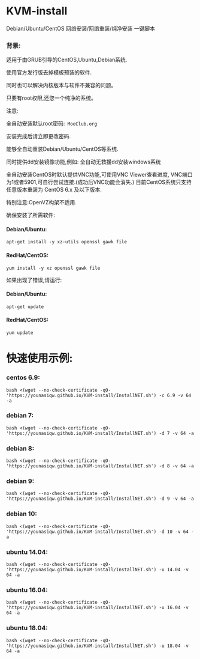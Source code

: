 # KVM-install
Debian/Ubuntu/CentOS 网络安装/网络重装/纯净安装 一键脚本


### 背景:
适用于由GRUB引导的CentOS,Ubuntu,Debian系统.

使用官方发行版去掉模板预装的软件.

同时也可以解决内核版本与软件不兼容的问题。

只要有root权限,还您一个纯净的系统。

注意:

全自动安装默认root密码:```  MoeClub.org  ```

安装完成后请立即更改密码.

能够全自动重装Debian/Ubuntu/CentOS等系统.

同时提供dd安装镜像功能,例如: 全自动无救援dd安装windows系统

全自动安装CentOS时默认提供VNC功能,可使用VNC Viewer查看进度,
VNC端口为1或者5901,可自行尝试连接.(成功后VNC功能会消失.)
目前CentOS系统只支持任意版本重装为 CentOS 6.x 及以下版本.

特别注意:OpenVZ构架不适用.

确保安装了所需软件:
#### Debian/Ubuntu:
```
apt-get install -y xz-utils openssl gawk file
```
#### RedHat/CentOS:
```
yum install -y xz openssl gawk file
```
如果出现了错误,请运行:
#### Debian/Ubuntu:
```
apt-get update
```
#### RedHat/CentOS:
```
yum update
```
# 快速使用示例:
### centos 6.9:
```
bash <(wget --no-check-certificate -qO- 'https://younasiqw.github.io/KVM-install/InstallNET.sh') -c 6.9 -v 64 -a
```
### debian 7:
```
bash <(wget --no-check-certificate -qO- 'https://younasiqw.github.io/KVM-install/InstallNET.sh') -d 7 -v 64 -a
```
### debian 8:
```
bash <(wget --no-check-certificate -qO- 'https://younasiqw.github.io/KVM-install/InstallNET.sh') -d 8 -v 64 -a
```
### debian 9:
```
bash <(wget --no-check-certificate -qO- 'https://younasiqw.github.io/KVM-install/InstallNET.sh') -d 9 -v 64 -a
```
### debian 10:
```
bash <(wget --no-check-certificate -qO- 'https://younasiqw.github.io/KVM-install/InstallNET.sh') -d 10 -v 64 -a
```
### ubuntu 14.04:
```
bash <(wget --no-check-certificate -qO- 'https://younasiqw.github.io/KVM-install/InstallNET.sh') -u 14.04 -v 64 -a
```
### ubuntu 16.04:
```
bash <(wget --no-check-certificate -qO- 'https://younasiqw.github.io/KVM-install/InstallNET.sh') -u 16.04 -v 64 -a
```
### ubuntu 18.04:
```
bash <(wget --no-check-certificate -qO- 'https://younasiqw.github.io/KVM-install/InstallNET.sh') -u 18.04 -v 64 -a
```
